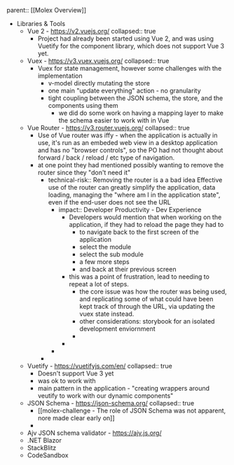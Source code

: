 parent:: [[Molex Overview]]

- Libraries & Tools
	- Vue 2 - https://v2.vuejs.org/
	  collapsed:: true
		- Project had already been started using Vue 2, and was using Vuetify for the component library, which does not support Vue 3 yet.
	- Vuex - https://v3.vuex.vuejs.org/
	  collapsed:: true
		- Vuex for state management, however some challenges with the implementation
			- v-model directly mutating the store
			- one main "update everything" action - no granularity
			- tight coupling between the JSON schema, the store, and the components using them
				- we did do some work on having a mapping layer to make the schema easier to work with in Vue
	- Vue Router - https://v3.router.vuejs.org/
	  collapsed:: true
		- Use of Vue router was iffy - when the application is actually in use, it's run as an embeded web view in a desktop application and has no "browser controls", so the PO had not thought about forward / back / reload / etc type of navigation.
		- at one point they had mentioned possibly wanting to remove the router since they "don't need it"
			- technical-risk:: Removing the router is a a bad idea
			  Effective use of the router can greatly simplify the application, data loading, managing the "where am I in the application state", even if the end-user does not see the URL
				- impact:: Developer Productivity - Dev Experience
					- Developers would mention that when working on the application, if they had to reload the page they had to
						- to navigate back to the first screen of the application
						- select the module
						- select the sub module
						- a few more steps
						- and back at their previous screen
					- this was a point of frustration, lead to needing to repeat a lot of steps.
						- the core issue was how the router was being used, and replicating some of what could have been kept track of through the URL, via updating the vuex state instead.
						- other considerations: storybook for an isolated development enviornment
						-
					-
				-
			-
	- Vuetify - https://vuetifyjs.com/en/
	  collapsed:: true
		- Doesn't support Vue 3 yet
		- was ok to work with
		- main pattern in the application - "creating wrappers around veutify to work with our dynamic components"
	- JSON Schema - https://json-schema.org/
	  collapsed:: true
		- [[molex-challenge - The role of JSON Schema was not apparent, nore made clear early on]]
		-
	- Ajv JSON schema validator - https://ajv.js.org/
	- .NET Blazor
	- StackBlitz
	- CodeSandbox